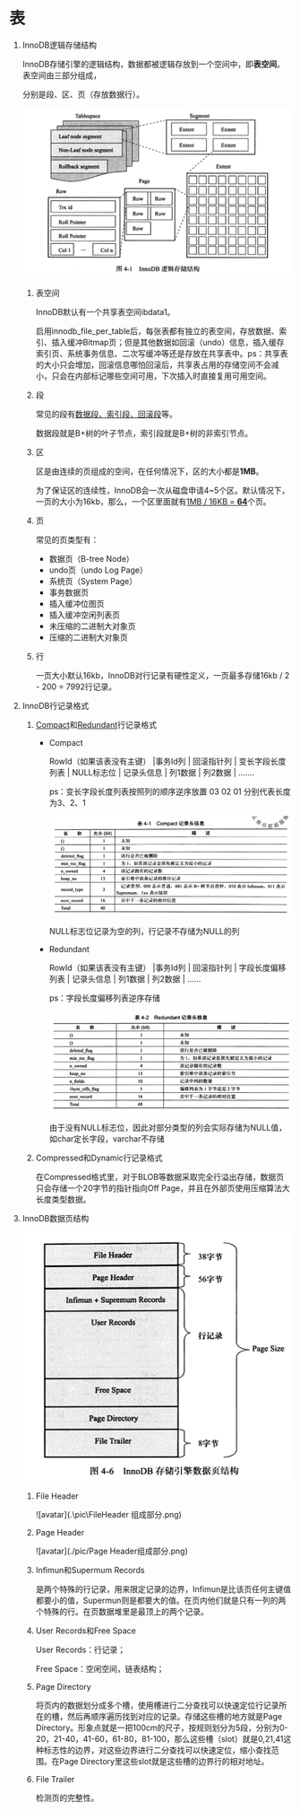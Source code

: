 # 表

1. InnoDB逻辑存储结构

   InnoDB存储引擎的逻辑结构，数据都被逻辑存放到一个空间中，即**表空间**。表空间由三部分组成，  

   分别是段、区、页（存放数据行）。

   ![avatar](.\pic\InnoDB逻辑存储结构.png)

   1. 表空间

      InnoDB默认有一个共享表空间ibdata1。  
      
      启用innodb_file_per_table后，每张表都有独立的表空间，存放数据、索引、插入缓冲Bitmap页；但是其他数据如回滚（undo）信息，插入缓存索引页、系统事务信息、二次写缓冲等还是存放在共享表中。ps：共享表的大小只会增加，回滚信息哪怕回滚后，共享表占用的存储空间不会减小，只会在内部标记哪些空间可用，下次插入时直接复用可用空间。  
      
   2. 段

      常见的段有<u>数据段、索引段、回滚段</u>等。

      数据段就是B+树的叶子节点，索引段就是B+树的非索引节点。

   3. 区

      区是由连续的页组成的空间，在任何情况下，区的大小都是**1MB**。  

      为了保证区的连续性，InnoDB会一次从磁盘申请4~5个区。默认情况下，一页的大小为16kb，那么，一个区里面就有<u>1MB / 16KB = **64**</u>个页。  

   4. 页

      常见的页类型有：

      * 数据页（B-tree Node）
      * undo页（undo Log Page）
      * 系统页（System Page）
      * 事务数据页
      * 插入缓冲位图页
      * 插入缓冲空闲列表页
      * 未压缩的二进制大对象页
      * 压缩的二进制大对象页

   5. 行

      一页大小默认16kb，InnoDB对行记录有硬性定义，一页最多存储16kb / 2 - 200 = 7992行记录。  

2. InnoDB行记录格式

   1. <u>Compact</u>和<u>Redundant</u>行记录格式

      * Compact

        RowId（如果该表没有主键） |事务Id列 | 回滚指针列 | 变长字段长度列表 | NULL标志位 | 记录头信息 | 列1数据 | 列2数据 | ....... 

        ps：变长字段长度列表按照列的顺序逆序放置    03 02 01 分别代表长度为3、2、1                                                

        ![avatar](.\pic\Compact记录头信息.png)

        NULL标志位记录为空的列，行记录不存储为NULL的列

      * Redundant

        RowId（如果该表没有主键） |事务Id列 | 回滚指针列 | 字段长度偏移列表 | 记录头信息 | 列1数据 | 列2数据 | ......

        ps：字段长度偏移列表逆序存储 

        ![avatar](.\pic\Redundant记录头信息.png)

        由于没有NULL标志位，因此对部分类型的列会实际存储为NULL值，如char定长字段，varchar不存储

   2. Compressed和Dynamic行记录格式

      在Compressed格式里，对于BLOB等数据采取完全行溢出存储，数据页只会存储一个20字节的指针指向Off Page，并且在外部页使用压缩算法大长度类型数据。

3. InnoDB数据页结构

   ![avatar](.\pic\InnoDB数据页结构.png)

   1. File Header

      ![avatar](.\pic\FileHeader 组成部分.png)

   2. Page Header

      ![avatar](./pic/Page Header组成部分.png)
   
   3. Infimun和Supermum Records
   
      是两个特殊的行记录，用来限定记录的边界，Infimun是比该页任何主键值都要小的值，Supermun则是都要大的值。在页内他们就是只有一列的两个特殊的行。在页数据堆里是最顶上的两个记录。
   
   4. User Records和Free Space  
   
      User Records：行记录；
   
      Free Space：空闲空间，链表结构；
   
   5. Page Directory  
   
      将页内的数据划分成多个槽，使用槽进行二分查找可以快速定位行记录所在的槽，然后再顺序遍历找到对应的记录。存储这些槽的地方就是Page Directory。形象点就是一把100cm的尺子，按规则划分为5段，分别为0-20，21-40，41-60，61-80，81-100，那么这些槽（slot）就是0,21,41这种标志性的边界，对这些边界进行二分查找可以快速定位，缩小查找范围。在Page Directory里这些slot就是这些槽的边界行的相对地址。
   
   6. File Trailer
   
      检测页的完整性。  